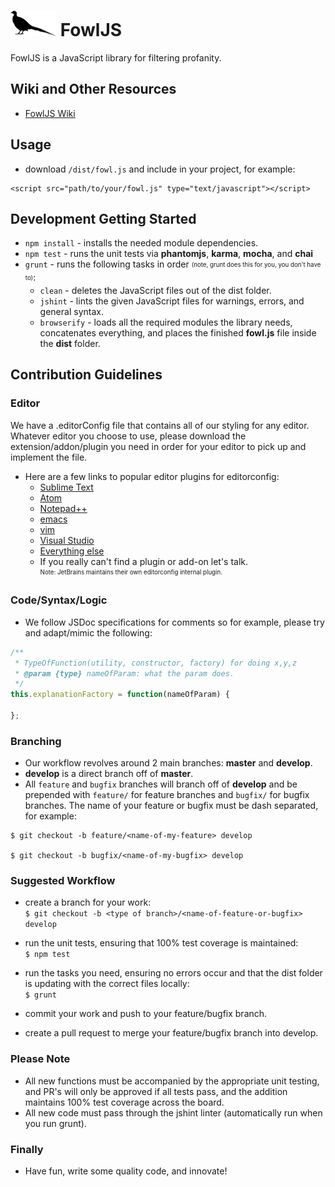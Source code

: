 # ![FowlJS](https://raw.githubusercontent.com/chennighan/FowlJS/master/FowlJS.png) FowlJS #
FowlJS is a JavaScript library for filtering profanity.
  
  
## Wiki and Other Resources ##
* [FowlJS Wiki](https://github.com/chennighan/FowlJS/wiki)

## Usage ##
* download `/dist/fowl.js` and include in your project, for example:  
```
<script src="path/to/your/fowl.js" type="text/javascript"></script> 
```

## Development Getting Started ##
* `npm install` - installs the needed module dependencies.
* `npm test` - runs the unit tests via **phantomjs**, **karma**, **mocha**, and **chai**
* `grunt` - runs the following tasks in order <sub><sup>(note, grunt does this for you, you don't have to)</sup></sub>:
    * `clean` - deletes the JavaScript files out of the dist folder.
    * `jshint` - lints the given JavaScript files for warnings, errors, and general syntax.
    * `browserify` - loads all the required modules the library needs, concatenates everything, and places the finished **fowl.js** file inside the **dist** folder.
  
    
## Contribution Guidelines ##
### Editor ###
We have a .editorConfig file that contains all of our styling for any editor. Whatever editor you choose to use, please download the extension/addon/plugin you need in order for your editor to pick up and implement the file.

* Here are a few links to popular editor plugins for editorconfig: 
    * [Sublime Text](https://github.com/sindresorhus/editorconfig-sublime)
    * [Atom](https://github.com/sindresorhus/atom-editorconfig)
    * [Notepad++](https://github.com/editorconfig/editorconfig-notepad-plus-plus)
    * [emacs](https://github.com/editorconfig/editorconfig-emacs)
    * [vim](https://github.com/editorconfig/editorconfig-vim)
    * [Visual Studio](https://github.com/editorconfig/editorconfig-visualstudio)
    * [Everything else](https://github.com/editorconfig/)
    * If you really can't find a plugin or add-on let's talk.  
    <sub><sup>Note: JetBrains maintains their own editorconfig internal plugin.</sup></sub>

### Code/Syntax/Logic ###
* We follow JSDoc specifications for comments so for example, please try and adapt/mimic the following:
```javascript
/**
 * TypeOfFunction(utility, constructor, factory) for doing x,y,z
 * @param {type} nameOfParam: what the param does.
 */
this.explanationFactory = function(nameOfParam) {

};
```
### Branching ###
* Our workflow revolves around 2 main branches: **master** and **develop**.
* **develop** is a direct branch off of **master**.
* All `feature` and `bugfix` branches will branch off of **develop** and be prepended with `feature/` for feature branches and `bugfix/` for bugfix branches. The name of your feature or bugfix must be dash separated, for example:  
```
$ git checkout -b feature/<name-of-my-feature> develop

$ git checkout -b bugfix/<name-of-my-bugfix> develop
```

### Suggested Workflow ###
* create a branch for your work:  
 `$ git checkout -b <type of branch>/<name-of-feature-or-bugfix> develop`
 
* run the unit tests, ensuring that 100% test coverage is maintained:  
`$ npm test`  

* run the tasks you need, ensuring no errors occur and that the dist folder is updating with the correct files locally:  
 `$ grunt`

* commit your work and push to your feature/bugfix branch.
* create a pull request to merge your feature/bugfix branch into develop.

### Please Note ###
* All new functions must be accompanied by the appropriate unit testing, and PR's will only be approved if all tests pass, and the addition maintains 100% test coverage across the board.
* All new code must pass through the jshint linter (automatically run when you run grunt).

### Finally ###
* Have fun, write some quality code, and innovate!